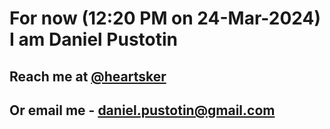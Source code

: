 # For now (12:20 PM on 24-Mar-2024) I am Daniel Pustotin
## Reach me at [@heartsker](https://t.me/heartsker)
## Or email me - daniel.pustotin@gmail.com
